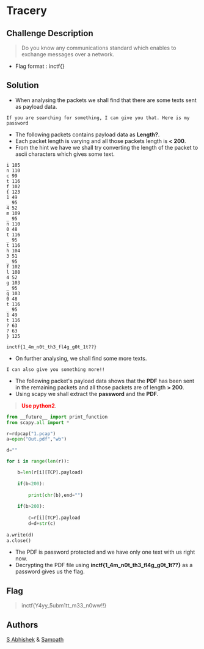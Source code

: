 # Tracery

## Challenge Description

> Do you know any communications standard which enables to exchange messages over a network.
- Flag format : inctf{}

## Solution 

- When analysing the packets we shall find that there are some texts sent as payload data.

```
If you are searching for something, I can give you that. Here is my password
```

- The following packets contains payload data as **Length?**.
- Each packet length is varying and all those packets length is **< 200**. 
- From the hint we have we shall try converting the length of the packet to ascii characters which gives some text. 

```
i 105
n 110
c 99
t 116
f 102
{ 123
1 49
_ 95
4 52
m 109
_ 95
n 110
0 48
t 116
_ 95
t 116
h 104
3 51
_ 95
f 102
l 108
4 52
g 103
_ 95
g 103
0 48
t 116
_ 95
1 49
t 116
? 63
? 63
} 125
```

```
inctf{1_4m_n0t_th3_fl4g_g0t_1t??}
```

- On further analysing, we shall find some more texts.

```
I can also give you something more!!
```

- The following packet's payload data shows that the **PDF** has been sent in the remaining packets and all those packets are of length **> 200**.
- Using scapy we shall extract the **password** and the **PDF**.

> <span style="color:red">**Use python2**</span>.

```py
from __future__ import print_function
from scapy.all import *

r=rdpcap("1.pcap")
a=open("Out.pdf","wb")

d=""

for i in range(len(r)):

    b=len(r[i][TCP].payload)
    
    if(b<200):
    
        print(chr(b),end="")
        
    if(b>200):
    
        c=r[i][TCP].payload
        d=d+str(c)
        
a.write(d)
a.close()
```

- The PDF is password protected and we have only one text with us right now.
- Decrypting the PDF file using **inctf{1_4m_n0t_th3_fl4g_g0t_1t??}** as a password gives us the flag.

## Flag

> inctf{Y4yy_5ubm1tt_m33_n0ww!!}

## Authors

[S Abhishek](https://twitter.com/a3X3k) & [Sampath](https://twitter.com/Sampath53509318)
